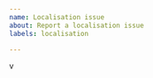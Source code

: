 ```yaml
---
name: Localisation issue
about: Report a localisation issue
labels: localisation

---
```

v   <!-- insert program version/patch number after the "v". -->
    <!-- put bug details, screenshots etc. here. -->

<!-- Please check to see if a report for this issue already exists! -->
